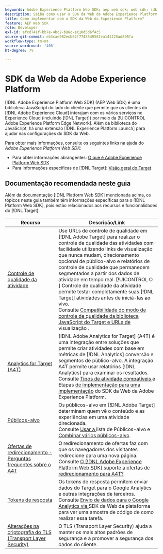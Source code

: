 ```yaml
---
keywords: Adobe Experience Platform Web SDK; aep web sdk; web sdk; sdk; adobe experience cloud; plataforma de rede de borda; adobe experience platform edge network; rede de borda; rede de borda da aep
description: Saiba como usar o SDK da Web da Adobe Experience Platform para interagir com os vários serviços na Adobe Experience Cloud por meio da AEP Edge Network.
title: Como implementar com o SDK da Web do Experience Platform?
feature: AEP Web SDK
role: Developer
exl-id: afcd741f-bb7e-4bc2-b96c-ec10d5d6f4c5
source-git-commit: eb3cae982ecb62f7745549562ea144228ad895fa
workflow-type: tm+mt
source-wordcount: '406'
ht-degree: 7%

---
```


# SDK da Web da Adobe Experience Platform

[!DNL Adobe Experience Platform Web SDK] (AEP Web SDK) é uma biblioteca JavaScript do lado do cliente que permite que os clientes do  [!DNL Adobe Experience Cloud] interajam com os vários serviços no Experience Cloud (incluindo  [!DNL Target]) por meio da  [!UICONTROL Adobe Experience Platform Edge Network]. Além da biblioteca do JavaScript, há uma extensão [!DNL Experience Platform Launch] para ajudar nas configurações do SDK da Web.

Para obter mais informações, consulte os seguintes links na ajuda do *Adobe Experience Platform Web SDK*:

* Para obter informações abrangentes: [O que é Adobe Experience Platform Web SDK](https://experienceleague.adobe.com/docs/experience-platform/edge/home.html)
* Para informações específicas de [!DNL Target]: [Visão geral do Target](https://experienceleague.adobe.com/docs/experience-platform/edge/personalization/adobe-target/target-overview.html)

## Documentação recomendada neste guia

Além da documentação [!DNL Platform Web SDK] mencionada acima, os tópicos neste guia também têm informações específicas para o [!DNL Platform Web SDK], pois estão relacionados aos recursos e funcionalidades do [!DNL Target].

| Recurso | Descrição/Link |
| --- | --- |
| [Controle de qualidade da atividade](/help/c-activities/c-activity-qa/activity-qa.md) | Use URLs de controle de qualidade em [!DNL Adobe Target] para realizar o controle de qualidade das atividades com facilidade utilizando links de visualização que nunca mudam, direcionamento opcional de público-alvo e relatórios de controle de qualidade que permanecem segmentados a partir dos dados de atividade em tempo real. [!UICONTROL O ] Controle de qualidade da atividade permite testar completamente suas  [!DNL Target] atividades antes de iniciá-las ao vivo.<br>Consulte  [Compatibilidade do modo de controle de qualidade da biblioteca JavaScript do Target e URLs de ](/help/c-activities/c-activity-qa/activity-qa.md#compatibility) visualização [ ](/help/c-activities/c-activity-qa/activity-qa.md#preview). |
| [Analytics for Target (A4T) ](/help/c-integrating-target-with-mac/a4t/a4t.md) | [!DNL Adobe Analytics for Target] (A4T) é uma integração entre soluções que permite criar atividades com base em métricas de  [!DNL Analytics] conversão e segmentos de público-alvo. A integração A4T permite usar relatórios [!DNL Analytics] para examinar os resultados.<br>Consulte  [Tipos de atividade compatíveis ](/help/c-integrating-target-with-mac/a4t/a4t.md#section_F487896214BF4803AF78C552EF1669AA) e Etapas  [de implementação para uma implementação](/help/c-integrating-target-with-mac/a4t/a4timplementation.md#platform) do SDK da Web da Adobe Experience Platform. |
| [Públicos-alvo](/help/c-target/target.md) | Os públicos-alvo em [!DNL Adobe Target] determinam quem vê o conteúdo e as experiências em uma atividade direcionada.<br>Consulte  [Usar a ](/help/c-target/c-audiences/audiences.md#use-list) lista de Públicos-alvo e  [Combinar vários públicos-alvo](/help/c-target/combining-multiple-audiences.md). |
| [Ofertas de redirecionamento - Perguntas frequentes sobre o A4T](/help/c-integrating-target-with-mac/a4t/r-a4t-faq/a4t-faq-redirect-offers.md) | O redirecionamento de ofertas faz com que os navegadores dos visitantes redirecione para uma nova página.<br>Consulte  [O  [!DNL Adobe Experience Platform Web SDK] suporte a ofertas de redirecionamento para A4T?](/help/c-integrating-target-with-mac/a4t/r-a4t-faq/a4t-faq-redirect-offers.md#platform) |
| [Tokens de resposta](/help/administrating-target/response-tokens.md) | Os tokens de resposta permitem enviar dados do Target para o Google Analytics e outras integrações de terceiros.<br>Consulte  [Envio de dados para o Google Analytics via ](/help/administrating-target/response-tokens.md#platform-web-sdk) SDK da Web da plataforma para ver uma amostra de código de como realizar essa tarefa. |
| [Alterações na criptografia do TLS (Transport Layer Security)](/help/c-implementing-target/c-considerations-before-you-implement-target/tls-transport-layer-security-encryption.md) | O TLS (Transport Layer Security) ajuda a manter os mais altos padrões de segurança e a promover a segurança dos dados do cliente. |
